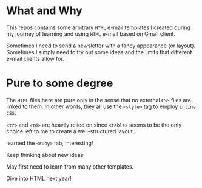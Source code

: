 # What and Why
This repos contains some arbitrary `HTML` e-mail templates I created during
my journey of learning and using `HTML` e-mail based on Gmail client.

Sometimes I need to send a newsletter with a fancy appearance (or layout).
Sometimes I simply need to try out some ideas and the limits that different
e-mail clients allow for.

# Pure to some degree
The `HTML` files here are pure only in the sense that no external `CSS` files
are linked to them. In other words, they all use the `<style>` tag to employ
`inline CSS`.

`<tr>` and `<td>` are heavily relied on since `<table>` seems to be the only
choice left to me to create a well-structured layout.

learned the `<ruby>` tab, interesting!

Keep thinking about new ideas

May first need to learn from many other templates.

Dive into HTML next year!
